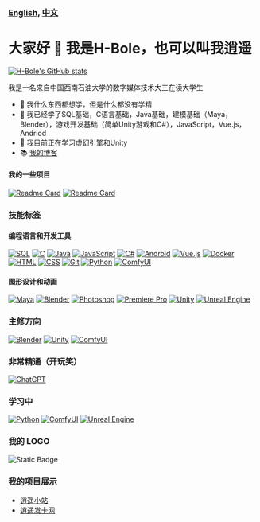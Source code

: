 ### [English](README.md), [中文](README_zh.md)
# 大家好 👋 我是H-Bole，也可以叫我逍遥
[![H-Bole's GitHub stats](https://github-readme-stats.vercel.app/api?username=H-Bole&theme=codeSTACKr&show_icons=true)](https://github.com/H-Bole/github-readme-stats)

我是一名来自中国西南石油大学的数字媒体技术大三在读大学生
- 🔭 我什么东西都想学，但是什么都没有学精
- 🌱 我已经学了SQL基础，C语言基础，Java基础，建模基础（Maya，Blender），游戏开发基础（简单Unity游戏和C#），JavaScript，Vue.js，Andriod
- 🤔 我目前正在学习虚幻引擎和Unity
- 📚 [我的博客](http://fun.xiaoyaostation.xyz "逍遥博客")

#### 我的一些项目
[![Readme Card](https://github-readme-stats.vercel.app/api/pin/?username=H-Bole&repo=baiduwp-php&theme=radical)](https://github.com/H-Bole/baiduwp-php)
[![Readme Card](https://github-readme-stats.vercel.app/api/pin/?username=H-Bole&repo=andriod-studio_work&theme=radical)](https://github.com/H-Bole/andriod-studio_work)
### 技能标签

#### 编程语言和开发工具
[![SQL](https://img.shields.io/badge/-SQL-blue?style=flat&logo=MySQL&logoColor=white)](#)
[![C](https://img.shields.io/badge/-C-blue?style=flat&logo=C&logoColor=white)](#)
[![Java](https://img.shields.io/badge/-Java-orange?style=flat&logo=Java&logoColor=white)](#)
[![JavaScript](https://img.shields.io/badge/-JavaScript-yellow?style=flat&logo=JavaScript&logoColor=white)](#)
[![C#](https://img.shields.io/badge/-C%23-blue?style=flat&logo=C%20Sharp&logoColor=white)](#)
[![Android](https://img.shields.io/badge/-Android-green?style=flat&logo=Android&logoColor=white)](#)
[![Vue.js](https://img.shields.io/badge/-Vue.js-green?style=flat&logo=Vue.js&logoColor=white)](#)
[![Docker](https://img.shields.io/badge/-Docker-blue?style=flat&logo=Docker&logoColor=white)](#)
[![HTML](https://img.shields.io/badge/-HTML-orange?style=flat&logo=HTML5&logoColor=white)](#)
[![CSS](https://img.shields.io/badge/-CSS-blue?style=flat&logo=CSS3&logoColor=white)](#)
[![Git](https://img.shields.io/badge/-Git-orange?style=flat&logo=Git&logoColor=white)](#)
[![Python](https://img.shields.io/badge/-Python-777BB4?style=flat&logo=python&logoColor=white)](#)
[![ComfyUI](https://img.shields.io/badge/-ComfyUI-blue?style=flat)](#)

#### 图形设计和动画
[![Maya](https://img.shields.io/badge/-Maya-red?style=flat&logo=Autodesk&logoColor=white)](#)
[![Blender](https://img.shields.io/badge/-Blender-orange?style=flat&logo=Blender&logoColor=white)](#)
[![Photoshop](https://img.shields.io/badge/-Photoshop-blue?style=flat&logo=Adobe%20Photoshop&logoColor=white)](#)
[![Premiere Pro](https://img.shields.io/badge/-Premiere_Pro-blue?style=flat&logo=Adobe%20Premiere%20Pro&logoColor=white)](#)
[![Unity](https://img.shields.io/badge/-Unity-black?style=flat&logo=Unity&logoColor=white)](#)
[![Unreal Engine](https://img.shields.io/badge/-Unreal_Engine-blue?style=flat&logo=Unreal%20Engine&logoColor=white)](#)

### 主修方向
[![Blender](https://img.shields.io/badge/-Blender-orange?style=flat&logo=Blender&logoColor=white)](#)
[![Unity](https://img.shields.io/badge/-Unity-black?style=flat&logo=Unity&logoColor=white)](#)
[![ComfyUI](https://img.shields.io/badge/-ComfyUI-blue?style=flat)](#)
### 非常精通（开玩笑） 
[![ChatGPT](https://img.shields.io/badge/-ChatGPT-blue?style=flat)](#)


### 学习中
[![Python](https://img.shields.io/badge/-Python-777BB4?style=flat&logo=python&logoColor=white)](#)
[![ComfyUI](https://img.shields.io/badge/-ComfyUI-blue?style=flat)](#)
[![Unreal Engine](https://img.shields.io/badge/-Unreal_Engine-blue?style=flat&logo=Unreal%20Engine&logoColor=white)](#)
### 我的 LOGO
![Static Badge](https://img.shields.io/badge/%E9%80%8D%E9%81%A5-Happy-rgb(201%2C%2091%2C%200))

### 我的项目展示
- [逍遥小站](http://first.xiaoyaostation.xyz)
- [逍遥发卡网](http://buy.xiaoyaostation.xyz)




